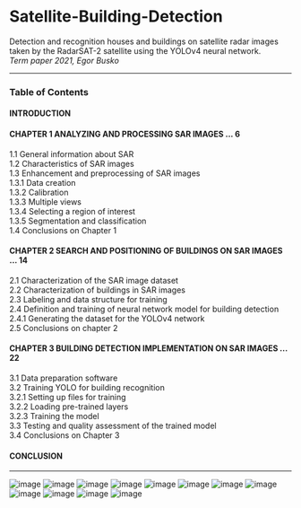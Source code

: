# Satellite-Building-Detection
Detection and recognition houses and buildings on satellite radar images taken by the RadarSAT-2 satellite using the YOLOv4 neural network.\
*Term paper 2021, Egor Busko*

---
### Table of Contents  
#### INTRODUCTION
#### CHAPTER 1 ANALYZING AND PROCESSING SAR IMAGES ... 6
1.1 General information about SAR\
1.2 Characteristics of SAR images\
1.3 Enhancement and preprocessing of SAR images\
1.3.1 Data creation\
1.3.2 Calibration\
1.3.3 Multiple views\
1.3.4 Selecting a region of interest\
1.3.5 Segmentation and classification\
1.4 Conclusions on Chapter 1
#### CHAPTER 2 SEARCH AND POSITIONING OF BUILDINGS ON SAR IMAGES ... 14
2.1 Characterization of the SAR image dataset\
2.2 Characterization of buildings in SAR images\
2.3 Labeling and data structure for training\
2.4 Definition and training of neural network model for building detection\
2.4.1 Generating the dataset for the YOLOv4 network\
2.5 Conclusions on chapter 2
#### CHAPTER 3 BUILDING DETECTION IMPLEMENTATION ON SAR IMAGES ... 22
3.1 Data preparation software\
3.2 Training YOLO for building recognition\
   3.2.1 Setting up files for training\
   3.2.2 Loading pre-trained layers\
   3.2.3 Training the model\
3.3 Testing and quality assessment of the trained model\
3.4 Conclusions on Chapter 3
#### CONCLUSION

---


![image](https://github.com/egbusko/Satellite-Building-Detection/assets/60915234/759443e0-d551-42ee-9afc-db2ba4319797)
![image](https://github.com/egbusko/Satellite-Building-Detection/assets/60915234/8c1b9e98-81b3-4245-9349-a6f007546ede)
![image](https://github.com/egbusko/Satellite-Building-Detection/assets/60915234/2c91dfe5-2a4c-4183-8ba6-c0d892f55d55)
![image](https://github.com/egbusko/Satellite-Building-Detection/assets/60915234/6920b8ba-c218-4950-bd7b-730ab3dcb3a0)
![image](https://github.com/egbusko/Satellite-Building-Detection/assets/60915234/0dd85745-73ca-46cc-adfc-2785494382bd)
![image](https://github.com/egbusko/Satellite-Building-Detection/assets/60915234/4df4759b-04e5-41f2-8128-fa058cc8e4d6)
![image](https://github.com/egbusko/Satellite-Building-Detection/assets/60915234/4c6a0d88-eada-4c53-afd5-348e3fd57a67)
![image](https://github.com/egbusko/Satellite-Building-Detection/assets/60915234/f0fb99e1-980f-4025-881d-b1c149ab8d47)
![image](https://github.com/egbusko/Satellite-Building-Detection/assets/60915234/4da4c007-4eac-45d8-877a-1707514206b6)
![image](https://github.com/egbusko/Satellite-Building-Detection/assets/60915234/ffc5d85a-2c28-4303-9416-cc1058806595)
![image](https://github.com/egbusko/Satellite-Building-Detection/assets/60915234/6df5475a-143d-4e27-a7f8-e7be95f432e1)
![image](https://github.com/egbusko/Satellite-Building-Detection/assets/60915234/94638892-17f4-4e5c-b650-0c8d5d64c25a)
